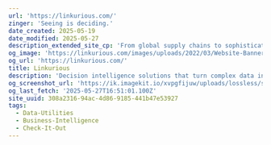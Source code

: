 ```yaml
---
url: 'https://linkurious.com/'
zinger: 'Seeing is deciding.'
date_created: 2025-05-19
date_modified: 2025-05-27
description_extended_site_cp: 'From global supply chains to sophisticated fraud rings or enterprise IT infrastructure, Linkurious helps you turn complexity into clarity and understand the context around people, companies, products and more. Powered by native graph technology, our modular contextual decision intelligence solutions transform tangled data into meaningful visual insights, empowering you to make more informed decisions and solve real-world problems - all before lunch.'
og_image: 'https://linkurious.com/images/uploads/2022/03/Website-Banners_1200x627.png'
og_url: 'https://linkurious.com/'
title: Linkurious
description: 'Decision intelligence solutions that turn complex data into clear insights with native graph technology & AI. Unify data, speed up decisions & uncover hidden patterns.'
og_screenshot_url: 'https://ik.imagekit.io/xvpgfijuw/uploads/lossless/screenshots/20250527_Linkurious_og_screenshot.jpeg'
og_last_fetch: '2025-05-27T16:51:01.100Z'
site_uuid: 308a2316-94ac-4d86-9185-441b47e53927
tags:
  - Data-Utilities
  - Business-Intelligence
  - Check-It-Out
---
```


